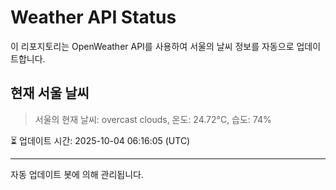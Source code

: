 
# Weather API Status

이 리포지토리는 OpenWeather API를 사용하여 서울의 날씨 정보를 자동으로 업데이트합니다.

## 현재 서울 날씨
> 서울의 현재 날씨: overcast clouds, 온도: 24.72°C, 습도: 74%

⏳ 업데이트 시간: 2025-10-04 06:16:05 (UTC)

---
자동 업데이트 봇에 의해 관리됩니다.
